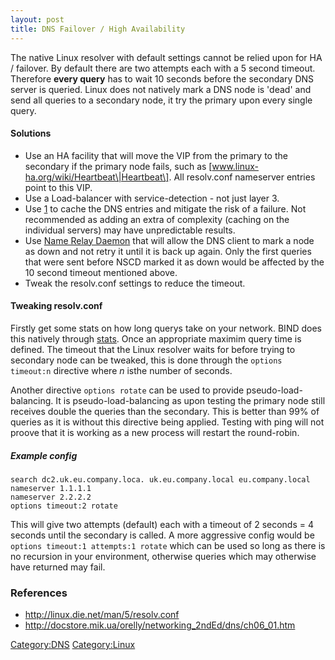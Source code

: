 ```yaml
---
layout: post 
title: DNS Failover / High Availability
---
```


The native Linux resolver with default settings cannot be relied upon
for HA / failover. By default there are two attempts each with a 5
second timeout. Therefore **every query** has to wait 10 seconds before
the secondary DNS server is queried. Linux does not natively mark a DNS
node is \'dead\' and send all queries to a secondary node, it try the
primary upon every single query.

#### Solutions

-   Use an HA facility that will move the VIP from the primary to the
    secondary if the primary node fails, such as
    \[www.linux-ha.org/wiki/Heartbeat\|Heartbeat\]. All resolv.conf
    nameserver entries point to this VIP.
-   Use a Load-balancer with service-detection - not just layer 3.
-   Use [1](http://linux.die.net/man/8/nscd%7CNSCD) to cache the DNS
    entries and mitigate the risk of a failure. Not recommended as
    adding an extra of complexity (caching on the individual servers)
    may have unpredictable results.
-   Use [Name Relay Daemon](http://dnrd.sourceforge.net/%7CDomain) that
    will allow the DNS client to mark a node as down and not retry it
    until it is back up again. Only the first queries that were sent
    before NSCD marked it as down would be affected by the 10 second
    timeout mentioned above.
-   Tweak the resolv.conf settings to reduce the timeout.

#### Tweaking resolv.conf

Firstly get some stats on how long querys take on your network. BIND
does this natively through
[stats](http://www.zytrax.com/books/dns/ch7/statistics.html%7Crndc).
Once an appropriate maximim query time is defined. The timeout that the
Linux resolver waits for before trying to secondary node can be tweaked,
this is done through the `options timeout:n` directive where *n* isthe
number of seconds.

Another directive `options rotate` can be used to provide
pseudo-load-balancing. It is pseudo-load-balancing as upon testing the
primary node still receives double the queries than the secondary. This
is better than 99% of queries as it is without this directive being
applied. Testing with ping will not proove that it is working as a new
process will restart the round-robin.

##### Example config

    search dc2.uk.eu.company.loca. uk.eu.company.local eu.company.local
    nameserver 1.1.1.1
    nameserver 2.2.2.2
    options timeout:2 rotate

This will give two attempts (default) each with a timeout of 2 seconds =
4 seconds until the secondary is called. A more aggressive config would
be `options timeout:1 attempts:1 rotate` which can be used so long as
there is no recursion in your environment, otherwise queries which may
otherwise have returned may fail.

### References

-   <http://linux.die.net/man/5/resolv.conf>
-   <http://docstore.mik.ua/orelly/networking_2ndEd/dns/ch06_01.htm>

[Category:DNS](Category:DNS "wikilink")
[Category:Linux](Category:Linux "wikilink")
